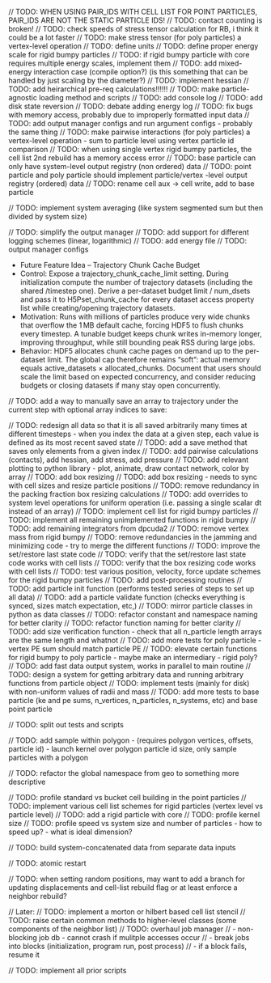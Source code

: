 // TODO: WHEN USING PAIR_IDS WITH CELL LIST FOR POINT PARTICLES, PAIR_IDS ARE NOT THE STATIC PARTICLE IDS!
// TODO: contact counting is broken!
// TODO: check speeds of stress tensor calculation for RB, i think it could be a lot faster
// TODO: make stress tensor (for poly particles) a vertex-level operation 
// TODO: define units
// TODO: define proper energy scale for rigid bumpy particles
// TODO: if rigid bumpy particle with core requires multiple energy scales, implement them
// TODO: add mixed-energy interaction case (compile option?) (is this something that can be handled by just scaling by the diameter?)
// TODO: implement hessian
// TODO: add heirarchical pre-req calculations!!!!!!
// TODO: make particle-agnostic loading method and scripts
// TODO: add console log
// TODO: add disk state reversion
// TODO: debate adding energy log
// TODO: fix bugs with memory access, probably due to improperly formatted input data
// TODO: add output manager configs and run argument configs - probably the same thing
// TODO: make pairwise interactions (for poly particles) a vertex-level operation - sum to particle level using vertex particle id comparison
// TODO: when using single vertex rigid bumpy particles, the cell list 2nd rebuild has a memory access error
// TODO: base particle can only have system-level output registry (non ordered) data
// TODO: point particle and poly particle should implement particle/vertex -level output registry (ordered) data
// TODO: rename cell aux -> cell write, add to base particle

// TODO: implement system averaging (like system segmented sum but then divided by system size)











// TODO: simplify the output manager
// TODO: add support for different logging schemes (linear, logarithmic)
// TODO: add energy file
// TODO: output manager configs





- Future Feature Idea – Trajectory Chunk Cache Budget
- Control: Expose a trajectory_chunk_cache_limit setting. During initialization compute the number of trajectory datasets (including the shared /timestep one). Derive a per-dataset budget limit / num_dsets and pass it to H5Pset_chunk_cache for every dataset access property list while creating/opening trajectory datasets.
- Motivation: Runs with millions of particles produce very wide chunks that overflow the 1 MB default cache, forcing HDF5 to flush chunks every timestep. A tunable budget keeps chunk writes in-memory longer, improving throughput, while still bounding peak RSS during large jobs.
- Behavior: HDF5 allocates chunk cache pages on demand up to the per-dataset limit. The global cap therefore remains “soft”: actual memory equals active_datasets × allocated_chunks. Document that users should scale the limit based on expected concurrency, and consider reducing budgets or closing datasets if many stay open concurrently.


// TODO: add a way to manually save an array to trajectory under the current step with optional array indices to save:

// TODO: redesign all data so that it is all saved arbitrarily many times at different timesteps - when you index the data at a given step, each value is defined as its most recent saved state
// TODO: add a save method that saves only elements from a given index
// TODO: add pairwise calculations (contacts), add hessian, add stress, add pressure
// TODO: add relevant plotting to python library - plot, animate, draw contact network, color by array
// TODO: add box resizing
// TODO: add box resizing - needs to sync with cell sizes and resize particle positions
// TODO: remove redundancy in the packing fraction box resizing calculations
// TODO: add overrides to system level operations for uniform operation (i.e. passing a single scalar dt instead of an array)
// TODO: implement cell list for rigid bumpy particles
// TODO: implement all remaining unimplemented functions in rigid bumpy
// TODO: add remaining integrators from dpcuda2
// TODO: remove vertex mass from rigid bumpy
// TODO: remove redundancies in the jamming and minimizing code - try to merge the different functions
// TODO: improve the set/restore last state code
// TODO: verify that the set/restore last state code works with cell lists
// TODO: verify that the box resizing code works with cell lists
// TODO: test various position, velocity, force update schemes for the rigid bumpy particles
// TODO: add post-processing routines
// TODO: add particle init function (performs tested series of steps to set up all data)
// TODO: add a particle validate function (checks everything is synced, sizes match expectation, etc,)
// TODO: mirror particle classes in python as data classes
// TODO: refactor constant and namespace naming for better clarity
// TODO: refactor function naming for better clarity
// TODO: add size verification function - check that all n_particle length arrays are the same length and whatnot
// TODO: add more tests for poly particle - vertex PE sum should match particle PE
// TODO: elevate certain functions for rigid bumpy to poly particle - maybe make an intermediary - rigid poly?
// TODO: add fast data output system, works in parallel to main routine
// TODO: design a system for getting arbitrary data and running arbitrary functions from particle object
// TODO: implement tests (mainly for disk) with non-uniform values of radii and mass
// TODO: add more tests to base particle (ke and pe sums, n_vertices, n_particles, n_systems, etc) and base point particle

// TODO: split out tests and scripts

// TODO: add sample within polygon - (requires polygon vertices, offsets, particle id) - launch kernel over polygon particle id size, only sample particles with a polygon

// TODO: refactor the global namespace from geo to something more descriptive

// TODO: profile standard vs bucket cell building in the point particles
// TODO: implement various cell list schemes for rigid particles (vertex level vs particle level)
// TODO: add a rigid particle with core
// TODO: profile kernel size
// TODO: profile speed vs system size and number of particles - how to speed up? - what is ideal dimension?

// TODO: build system-concatenated data from separate data inputs

// TODO: atomic restart

// TODO: when setting random positions, may want to add a branch for updating displacements and cell-list rebuild flag or at least enforce a neighbor rebuild?

// Later:
// TODO: implement a morton or hilbert based cell list stencil // TODO: raise certain common methods to higher-level classes (some components of the neighbor list)
// TODO: overhaul job manager
// - non-blocking job db - cannot crash if mulitple accesses occur
// - break jobs into blocks (initialization, program run, post process)
// - if a block fails, resume it

// TODO: implement all prior scripts